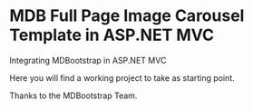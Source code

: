 # MDB Full Page Image Carousel Template in ASP.NET MVC

Integrating MDBootstrap in ASP.NET MVC

Here you will find a working project to take as starting point.

Thanks to the MDBootstrap Team.